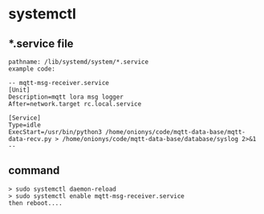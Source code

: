 # systemctl 

## *.service file
    pathname: /lib/systemd/system/*.service
    example code:

    -- mqtt-msg-receiver.service
    [Unit]
    Description=mqtt lora msg logger 
    After=network.target rc.local.service
    
    [Service]
    Type=idle
    ExecStart=/usr/bin/python3 /home/onionys/code/mqtt-data-base/mqtt-data-recv.py > /home/onionys/code/mqtt-data-base/database/syslog 2>&1
    --
    
## command
    > sudo systemctl daemon-reload
    > sudo systemctl enable mqtt-msg-receiver.service
    then reboot....

